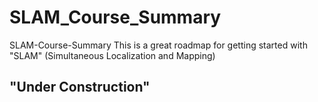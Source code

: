 # SLAM_Course_Summary
SLAM-Course-Summary This is a great roadmap for getting started with "SLAM" (Simultaneous Localization and Mapping)

## "Under Construction"
